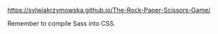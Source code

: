 https://sylwiakrzymowska.github.io/The-Rock-Paper-Scissors-Game/

Remember to compile Sass into CSS.
